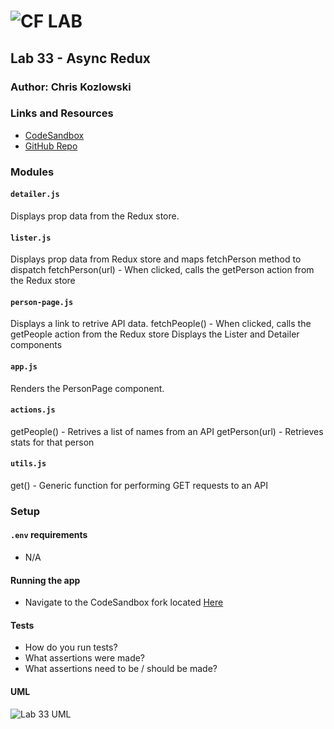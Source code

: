 # ![CF](http://i.imgur.com/7v5ASc8.png) LAB

## Lab 33 - Async Redux

### Author: Chris Kozlowski

### Links and Resources

- [CodeSandbox](https://codesandbox.io/s/8no0opljj2)
- [GitHub Repo](https://github.com/kozlowskicd/lab_33)

### Modules

#### `detailer.js`

Displays prop data from the Redux store.

#### `lister.js`

Displays prop data from Redux store and maps fetchPerson method to dispatch
fetchPerson(url) - When clicked, calls the getPerson action from the Redux store

#### `person-page.js`

Displays a link to retrive API data.
fetchPeople() - When clicked, calls the getPeople action from the Redux store
Displays the Lister and Detailer components

#### `app.js`

Renders the PersonPage component.

#### `actions.js`

getPeople() - Retrives a list of names from an API
getPerson(url) - Retrieves stats for that person

#### `utils.js`

get() - Generic function for performing GET requests to an API

### Setup

#### `.env` requirements

- N/A

#### Running the app

- Navigate to the CodeSandbox fork located [Here](https://codesandbox.io/s/8no0opljj2)

#### Tests

- How do you run tests?
- What assertions were made?
- What assertions need to be / should be made?

#### UML

![Lab 33 UML](https://github.com/kozlowskicd/lab_33/blob/master/20190105_174452.jpg?raw=true "Lab 33 UML")

